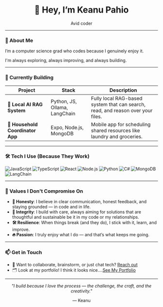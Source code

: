 <h1 align="center">👋 Hey, I’m Keanu Pahio</h1>
<p align="center">Avid coder</p>

---

### 🚀 About Me

I’m a computer science grad who codes because I genuinely enjoy it.

I'm always exploring, always improving, and always building.

---

### 🚧 Currently Building

| Project | Stack | Description |
|--------|-------|-------------|
| 🧠 **Local AI RAG System** | Python, JS, Ollama, LangChain | Fully local RAG-based system that can search, read, and reason over your files. |
| 📱 **Household Coordinator App** | Expo, Node.js, MongoDB | Mobile app for scheduling shared resources like laundry and groceries. |

---

### 🛠️ Tech I Use (Because They Work)

![JavaScript](https://img.shields.io/badge/-JavaScript-black?style=flat&logo=javascript)
![TypeScript](https://img.shields.io/badge/-TypeScript-3178c6?style=flat&logo=typescript)
![React](https://img.shields.io/badge/-React-20232A?style=flat&logo=react)
![Node.js](https://img.shields.io/badge/-Node.js-43853D?style=flat&logo=node-dot-js)
![Python](https://img.shields.io/badge/-Python-3670A0?style=flat&logo=python)
![C#](https://img.shields.io/badge/-C%23-239120?style=flat&logo=c-sharp)
![MongoDB](https://img.shields.io/badge/-MongoDB-4ea94b?style=flat&logo=mongodb)
![LangChain](https://img.shields.io/badge/-LangChain-black?style=flat&logo=data:image/svg+xml;base64,...)

---

### 🧩 Values I Don't Compromise On

- **🧍 Honesty**: I believe in clear communication, honest feedback, and staying grounded — in code and in life.
- **🧭 Integrity**: I build with care, always aiming for solutions that are thoughtful and sustainable be it in my code or my relationships.
- **🛠 Resilience**: When things break (and they do), I stick with it, learn, and improve.
- **🔥 Passion**: I truly enjoy what I do — and that’s what keeps me going.

---

### 📫 Get in Touch

- 💬 Want to collaborate, brainstorm, or just chat tech? [Reach out](https://github.com/KeanuPahio)
- 🗂 Look at my portfolio! I think it looks nice....[See My Portfolio](https://keanupahio.com/)

---

<p align="center"><i>"I build because I love the process — the challenge, the craft, and the creativity."</i></p>
<p align="center">— Keanu</p>
